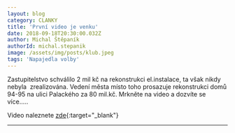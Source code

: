 ```yaml
---
layout: blog
category: CLANKY
title: 'První video je venku'
date: 2018-09-18T20:30:00.032Z
author: Michal Štěpaník
authorId: michal.stepanik
image: /assets/img/posts/klub.jpeg
tags: 'Napajedla volby'
---
```

Zastupitelstvo schválilo 2 mil kč na rekonstrukci el.instalace, ta však nikdy nebyla  zrealizována.
Vedení města místo toho prosazuje rekonstrukci domů 94-95 na ulici Palackého za 80 mil.kč.
Mrkněte na video a dozvíte se více.....

Video naleznete [zde](https://youtu.be/XL-vziLu7vQ){:target="_blank"}

- - -
